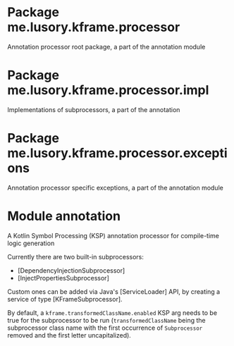 # Package me.lusory.kframe.processor

Annotation processor root package, a part of the annotation module

# Package me.lusory.kframe.processor.impl

Implementations of subprocessors, a part of the annotation

# Package me.lusory.kframe.processor.exceptions

Annotation processor specific exceptions, a part of the annotation module

# Module annotation

A Kotlin Symbol Processing (KSP) annotation processor for compile-time logic generation

Currently there are two built-in subprocessors:
 - [DependencyInjectionSubprocessor]
 - [InjectPropertiesSubprocessor]

Custom ones can be added via Java's [ServiceLoader] API, by creating a service of type [KFrameSubprocessor].

By default, a `kframe.transformedClassName.enabled` KSP arg needs to be true for the subprocessor to be run (`transformedClassName` being the subprocessor class name with the first occurrence of `Subprocessor` removed and the first letter uncapitalized).